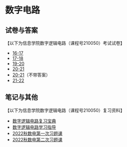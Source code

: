 # 数字电路

## 试卷与答案

【以下为信息学院数字逻辑电路（课程号210050）考试试卷】

* [16-17](https://easylink.cc/e85wnm)
* [17-18](https://easylink.cc/n9bafc)
* [19-20](https://easylink.cc/zfi9oq)
* [20-21](https://easylink.cc/eli87c)
* [20-21](https://easylink.cc/e41hww)（不带答案）
* [21-22](https://easylink.cc/kuve8h)

## 笔记与其他

【以下为信息学院数字逻辑电路（课程号210050）复习资料】

* [数字逻辑电路复习宝典](https://easylink.cc/sa9lwx)
* [数字逻辑电路学习指导](https://easylink.cc/e9wqs1)
* [2022秋数电第一次习题课](https://easylink.cc/7l9j9v)
* [2022秋数电第二次习题课](https://easylink.cc/ig8dge)
